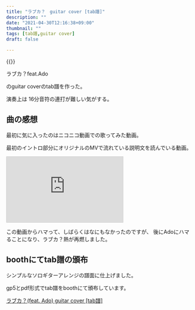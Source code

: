```yaml
---
title: "ラブカ？　guitar cover [tab譜]"
description: ""
date: "2021-04-30T12:16:38+09:00"
thumbnail: ""
tags: [tab譜,guitar cover]
draft: false

---
```


{{<youtube PVUjWDBIGyc>}}

ラブカ？feat.Ado

のguitar coverのtab譜を作った。　

演奏上は
16分音符の連打が難しい気がする。

## 曲の感想
最初に気に入ったのはニコニコ動画での歌ってみた動画。

最初のイントロ部分にオリジナルのMVで流れている説明文を読んでいる動画。

<iframe width="312" height="176" src="https://ext.nicovideo.jp/thumb/sm37967735" scrolling="no" style="border:solid 1px #ccc;" frameborder="0"><a href="https://www.nicovideo.jp/watch/sm37967735">✦ 妖艶に『ラブカ？』歌ってみた ver.月乃</a></iframe>

この動画からハマって、しばらくはなにもなかったのですが、
後にAdoにハマることになり、ラブカ？熱が再燃しました。



## boothにてtab譜の頒布
シンプルなソロギターアレンジの譜面に仕上げました。

gp5とpdf形式でtab譜をboothにて頒布しています。

[ラブカ？(feat. Ado) guitar cover [tab譜]](https://subcul-science.booth.pm/items/2928910)